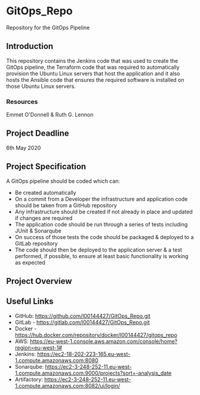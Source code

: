 # GitOps_Repo
Repository for the GitOps Pipeline

## Introduction

This repository contains the Jenkins code that was used to create the GitOps pipeline, the Terraform code that was required to automatically provision the Ubuntu Linux servers that host the application and it also hosts the Ansible code that ensures the required software is installed on those Ubuntu Linux servers.

### Resources

Emmet O'Donnell & Ruth G. Lennon

## Project Deadline

6th May 2020

## Project Specification

A GitOps pipeline should be coded which can:

- Be created automatically
- On a commit from a Developer the infrastructure and application code should be taken from a GitHub repository
- Any infrastructure should be created if not already in place and updated if changes are required
- The application code should be run through a series of tests including JUnit & Sonarqube
- On success of those tests the code should be packaged & deployed to a GitLab repository
- The code should then be deployed to the application server & a test performed, if possible, to ensure at least basic functionality is working as expected

## Project Overview



## Useful Links

- GitHub: https://github.com/l00144427/GitOps_Repo.git
- GitLab - https://gitlab.com/l00144427/GitOps_Repo.git
- Docker - https://hub.docker.com/repository/docker/l00144427/gitops_repo
- AWS: https://eu-west-1.console.aws.amazon.com/console/home?region=eu-west-1#
- Jenkins: https://ec2-18-202-223-165.eu-west-1.compute.amazonaws.com:8080
- Sonarqube: https://ec2-3-248-252-11.eu-west-1.compute.amazonaws.com:9000/projects?sort=-analysis_date
- Artifactory: https://ec2-3-248-252-11.eu-west-1.compute.amazonaws.com:8082/ui/login/
